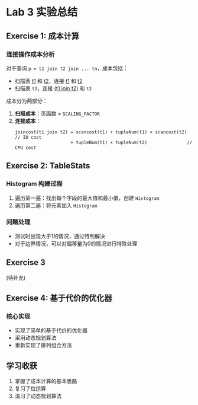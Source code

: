 # Lab 3 实验总结

## Exercise 1: 成本计算

### 连接操作成本分析
对于查询 `p = t1 join t2 join ... tn`，成本包括：
- 扫描表 [t1](file://D:\AppDate\Code\JetBrains\Idea\simple-db-hw-2022\src\java\simpledb\execution\HashEquiJoin.java#L18-L18) 和 [t2](file://D:\AppDate\Code\JetBrains\Idea\simple-db-hw-2022\src\java\simpledb\execution\HashEquiJoin.java#L19-L19)，连接 [t1](file://D:\AppDate\Code\JetBrains\Idea\simple-db-hw-2022\src\java\simpledb\execution\HashEquiJoin.java#L18-L18) 和 [t2](file://D:\AppDate\Code\JetBrains\Idea\simple-db-hw-2022\src\java\simpledb\execution\HashEquiJoin.java#L19-L19)
- 扫描表 `t3`，连接 [(t1 join t2)](file://D:\AppDate\Code\JetBrains\Idea\simple-db-hw-2022\test\simpledb\JoinTest.java#L117-L119) 和 `t3`

成本分为两部分：
1. **扫描成本**：页面数 × `SCALING_FACTOR`
2. **连接成本**：
   ```
   joincost(t1 join t2) = scancost(t1) + tupleNum(t1) × scancost(t2) // IO cost
                        + tupleNum(t1) × tupleNum(t2)               // CPU cost
   ```


## Exercise 2: TableStats

### Histogram 构建过程
1. 遍历第一遍：找出每个字段的最大值和最小值，创建 `Histogram`
2. 遍历第二遍：将元素加入 `Histogram`

### 问题处理
- 测试时出现大于1的情况，通过特判解决
- 对于边界情况，可以对偏移量为0的情况进行特殊处理

## Exercise 3
(待补充)

## Exercise 4: 基于代价的优化器

### 核心实现
- 实现了简单的基于代价的优化器
- 采用动态规划算法
- 重新实现了排列组合方法

## 学习收获
1. 掌握了成本计算的基本思路
2. 复习了位运算
3. 温习了动态规划算法